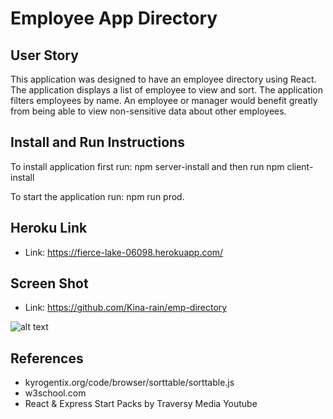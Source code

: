# Employee App Directory

## User Story

This application was designed to have an employee directory using React. The application displays a list of employee to view and sort.
The application filters employees by name. An employee or manager would benefit greatly from being able to view non-sensitive data about other employees. 

## Install and Run Instructions

To install application first run: npm server-install and then run npm client-install

To start the application run: npm run prod.

## Heroku Link

* Link: https://fierce-lake-06098.herokuapp.com/

## Screen Shot

* Link: https://github.com/Kina-rain/emp-directory 

![alt text][screenshot]

[screenshot]: https://github.com/Kina-rain/emp-directory/blob/master/screenshot.png "Employee App Project"

## References

* kyrogentix.org/code/browser/sorttable/sorttable.js
* w3school.com
* React & Express Start Packs by Traversy Media Youtube

